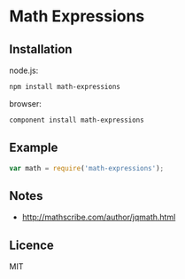 # Math Expressions

## Installation

node.js:

```bash
npm install math-expressions
```

browser:

```bash
component install math-expressions
```

## Example

```js
var math = require('math-expressions');
```

## Notes

- http://mathscribe.com/author/jqmath.html

## Licence

MIT